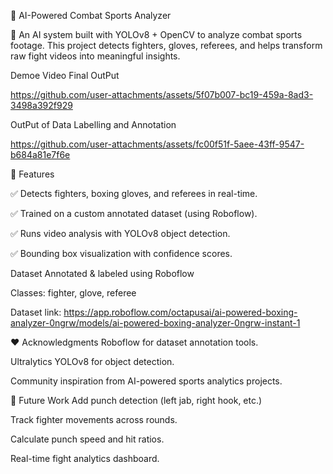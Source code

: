 🥊 AI-Powered Combat Sports Analyzer

🚀 An AI system built with YOLOv8 + OpenCV to analyze combat sports footage.
This project detects fighters, gloves, referees, and helps transform raw fight videos into meaningful insights.

Demoe Video Final OutPut

https://github.com/user-attachments/assets/5f07b007-bc19-459a-8ad3-3498a392f929

OutPut of Data Labelling and Annotation


https://github.com/user-attachments/assets/fc00f51f-5aee-43ff-9547-b684a81e7f6e


📌 Features

✅ Detects fighters, boxing gloves, and referees in real-time.

✅ Trained on a custom annotated dataset (using Roboflow).

✅ Runs video analysis with YOLOv8 object detection.

✅ Bounding box visualization with confidence scores.

Dataset
Annotated & labeled using Roboflow

Classes: fighter, glove, referee

Dataset link: https://app.roboflow.com/octapusai/ai-powered-boxing-analyzer-0ngrw/models/ai-powered-boxing-analyzer-0ngrw-instant-1

❤️ Acknowledgments
Roboflow for dataset annotation tools.

Ultralytics YOLOv8 for object detection.

Community inspiration from AI-powered sports analytics projects.


🚀 Future Work
Add punch detection (left jab, right hook, etc.)

Track fighter movements across rounds.

Calculate punch speed and hit ratios.

Real-time fight analytics dashboard.




